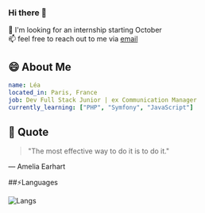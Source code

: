 ### Hi there 👋

🔭 I'm looking for an internship starting October  
📫 feel free to reach out to me via [email](mailto:hadida.lea@gmail.com)

## 😄 About Me

```yaml
name: Léa
located_in: Paris, France
job: Dev Full Stack Junior | ex Communication Manager
currently_learning: ["PHP", "Symfony", "JavaScript"]
```

## 💬 Quote

> "The most effective way to do it is to do it."

— Amelia Earhart

##⚡Languages 

![Langs](https://github-readme-stats.vercel.app/api/top-langs/?username=leahad&layout=compact&langs_count=20&theme=dark)

<!--
**leahad/leahad** is a ✨ _special_ ✨ repository because its `README.md` (this file) appears on your GitHub profile.

Here are some ideas to get you started:

- 🔭 I’m currently working on ...
- 🌱 I’m currently learning ...
- 👯 I’m looking to collaborate on ...
- 🤔 I’m looking for help with ...
- 💬 Ask me about ...
- 📫 How to reach me: ...
- 😄 Pronouns: ...
- ⚡ Fun fact: ...
-->
